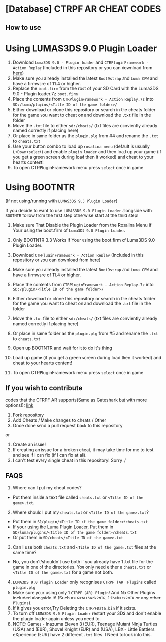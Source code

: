 # [Database] CTRPF AR CHEAT CODES

## How to use

# Using LUMAS3DS 9.0 Plugin Loader

1. Download `Luma3DS 9.0 - Plugin loader` and `CTRPluginFramework - Action Replay` (Included in this repository or you can download from [here](https://gbatemp.net/threads/ctrpluginframework-blank-plugin.487729/page-6#post-7750475))
2. Make sure you already installed the latest `Boot9strap` and `Luma CFW` and have a firmware of 11.4 or higher.
3. Replace the `boot.firm` from the root of your SD Card with the Luma3DS 9.0 - Plugin loader.7z `boot.firm`
4. Place the contents from `CTRPluginFramework - Action Replay.7z` into `SD:/luma/plugins/<Title ID of the game folder>/`
5. Either download or clone this repository or search in the cheats folder for the game you want to cheat on and download the `.txt` file in the folder
6. Move the `.txt` file to either `sd:/cheats/` (txt files are conviently already named correctly if placing here)
7. Or place in same folder as the `plugin.plg` from #4 and rename the `.txt` to `cheats.txt`
8. Use your button combo to load up `rosalina menu` (default is usually `L+Down+select`) and enable `plugin loader` and then load up your game (if you get a green screen during load then it worked) and cheat to your hearts content!
9. To open CTRPluginFramework menu press `select` once in game

# Using BOOTNTR 
(If not using/running with `LUMAS3DS 9.0 Plugin Loader`)

If you decide to want to use `LUMAS3DS 9.0 Plugin Loader` alongside with `BOOTNTR` follow from the first step otherwise start at the third step!

1. Make sure That Disable the Plugin Loader from the Rosalina Menu if Your using the boot.firm of `Luma3DS 9.0 Plugin Loader`.
2. Only BOOTNTR 3.3 Works if Your using the boot.firm of Luma3DS 9.0 Plugin Loader.

3. Download `CTRPluginFramework - Action Replay` (Included in this repository or you can download from [here](https://gbatemp.net/threads/ctrpluginframework-blank-plugin.487729/page-6#post-7750475))
4. Make sure you already installed the latest `Boot9strap` and `Luma CFW` and have a firmware of 11.4 or higher.
5. Place the contents from `CTRPluginFramework - Action Replay.7z` into `SD:/plugin/<Title ID of the game folder>/`
6. Either download or clone this repository or search in the cheats folder for the game you want to cheat on and download the `.txt` file in the folder
7. Move the `.txt` file to either `sd:/cheats/` (txt files are conviently already named correctly if placing here)
8. Or place in same folder as the `plugin.plg` from #5 and rename the `.txt` to `cheats.txt`
9. Open up BOOTNTR and wait for it to do it's thing
10. Load up game (if you get a green screen during load then it worked) and cheat to your hearts content!
11. To open CTRPluginFramework menu press `select` once in game

## If you wish to contribute

codes that the CTRPF AR supports(Same as Gateshark but with more options!): [link](https://github.com/JourneyOver/CTRPF-AR-CHEAT-CODES/blob/master/ActionReplayCodeTypes.txt)

1. Fork repository
2. Add Cheats / Make changes to cheats / Other
3. Once done send a pull request back to this repository

or

1. Create an issue!
2. If creating an issue for a broken cheat, it may take time for me to test and see if I can fix (if I can fix at all).
3. I can't test every single cheat in this repository! Sorry :/

## FAQS

1. Where can I put my cheat codes?
- Put them inside a text file called `cheats.txt` or `<Title ID of the game>.txt`.
2. Where should I put my `cheats.txt` or `<Title ID of the game>.txt`?
- Put them in `SD/plugin/<Title ID of the game folder>/cheats.txt`
- If your using the Luma Plugin Loader, Put them in `SD/luma/plugins/<title ID of the game folder>/cheats.txt`
- Or put them in `SD/cheats/<Title ID of the game>.txt`
3. Can I use both `cheats.txt` and `<Title ID of the game>.txt` files at the same time?
- No, you don't/shouldn't use both if you already have 1 .txt file for the game in one of the directories. You only need either a `cheats.txt` or `<Title ID of the game>.txt` for a game not both.
4. `LUMA3DS 9.0 Plugin Loader` only recognises `CTRPF (AR) Plugins` called `plugin.plg`
5. Make sure your using only 1 `CTRPF (AR) Plugin`! And No Other Plugins included alongside it! (Such as `Gateshark2NTR`, `libshark2NTR` or any other `Plugins`).
6. If it gives you error,Try Deleting the `CTRPFData.bin` if it exists.
7. To turn off `LUMA3DS 9.0 Plugin Loader` restart your 3DS and don't enable the plugin loader again unless you need to.
8. NOTE: Games - Inazuma Eleven 3 (EUR), Teenage Mutant Ninja Turtles (USA) and (EUR), Shovel Knight (EUR) and (USA), LBX - Little Battlers eXperience (EUR) have 2 different `.txt` files. I Need to look into this.
